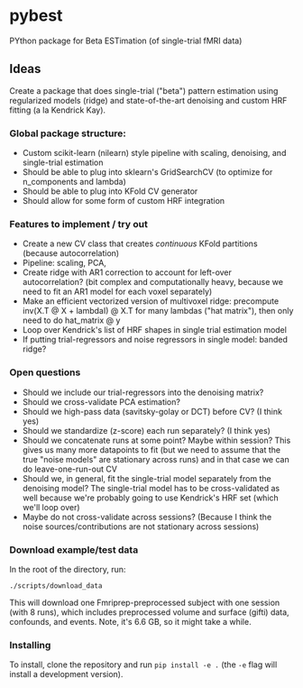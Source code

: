 # pybest
PYthon package for Beta ESTimation (of single-trial fMRI data)

## Ideas
Create a package that does single-trial ("beta") pattern estimation using regularized models (ridge) and state-of-the-art denoising and custom HRF fitting (a la Kendrick Kay). 

### Global package structure:
* Custom scikit-learn (nilearn) style pipeline with scaling, denoising, and single-trial estimation
* Should be able to plug into sklearn's GridSearchCV (to optimize for n_components and lambda)
* Should be able to plug into KFold CV generator
* Should allow for some form of custom HRF integration 


### Features to implement / try out
* Create a new CV class that creates *continuous* KFold partitions (because autocorrelation)
* Pipeline: scaling, PCA, 
* Create ridge with AR1 correction to account for left-over autocorrelation? (bit complex and computationally heavy, because we need to fit an AR1 model for each voxel separately)
* Make an efficient vectorized version of multivoxel ridge: precompute inv(X.T @ X + lambdaI) @ X.T for many lambdas ("hat matrix"), then only need to do hat_matrix @ y
* Loop over Kendrick's list of HRF shapes in single trial estimation model
* If putting trial-regressors and noise regressors in single model: banded ridge?

### Open questions
* Should we include our trial-regressors into the denoising matrix?
* Should we cross-validate PCA estimation?
* Should we high-pass data (savitsky-golay or DCT) before CV? (I think yes)
* Should we standardize (z-score) each run separately? (I think yes)
* Should we concatenate runs at some point? Maybe within session? This gives us many more datapoints to fit (but we need to assume that the true "noise models" are stationary across runs) and in that case we can do leave-one-run-out CV
* Should we, in general, fit the single-trial model separately from the denoising model? The single-trial model has to be cross-validated as well because we're probably going to use Kendrick's HRF set (which we'll loop over)
* Maybe do not cross-validate across sessions? (Because I think the noise sources/contributions are not stationary across sessions)

### Download example/test data
In the root of the directory, run:


```
./scripts/download_data
```

This will download one Fmriprep-preprocessed subject with one session (with 8 runs), which includes preprocessed volume and surface (gifti) data, confounds, and events. Note, it's 6.6 GB, so it might take a while.

### Installing
To install, clone the repository and run `pip install -e .` (the `-e` flag will install a development version).